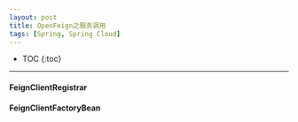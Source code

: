 ```yaml
---
layout: post
title: OpenFeign之服务调用
tags: [Spring, Spring Cloud] 
---
```


* TOC
{:toc}
-----

#### FeignClientRegistrar

#### FeignClientFactoryBean